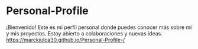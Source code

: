 # Personal-Profile
¡Bienvenido! Este es mi perfil personal donde puedes conocer más sobre mí y mis proyectos. Estoy abierto a colaboraciones y nuevas ideas.
https://marckjulca30.github.io/Personal-Profile-/
